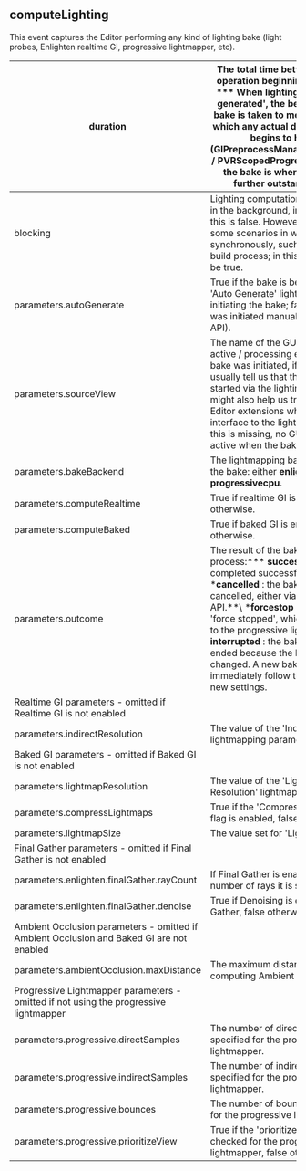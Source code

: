 ## computeLighting

This event captures the Editor performing any kind of lighting bake (light probes, Enlighten realtime GI, progressive lightmapper, etc).

| duration | The total time between the bake operation beginning and ending. \*\*\* When lighting is being &#39;auto generated&#39;, the beginning of the bake is taken to mean the point at which any actual data update task begins to happen (GIPreprocessManager::EnterStage / PVRScopedProgress). The end of the bake is when there are no further outstanding jobs. |
| --- | --- |
| blocking | Lighting computation is usually run in the background, in which case this is false. However, there are some scenarios in which it happens synchronously, such as during the build process; in this situation it will be true. |
| parameters.autoGenerate | True if the bake is beginning due to &#39;Auto Generate&#39; lightmaps mode initiating the bake; false if the bake was initiated manually (via the UI or API). |
| parameters.sourceView | The name of the GUIView that was active / processing events when the bake was initiated, if any. This will usually tell us that the bake was started via the lighting window, but might also help us track usage of Editor extensions which provide an interface to the lighting system. If this is missing, no GUIView was active when the bake started. |
| parameters.bakeBackend | The lightmapping backend used for the bake: either **enlighten** or **progressivecpu**. |
| parameters.computeRealtime | True if realtime GI is enabled, false otherwise. |
| parameters.computeBaked | True if baked GI is enabled, false otherwise. |
| parameters.outcome | The result of the baking process:\*\*\* **success** : the bake completed successfully.\*\*\ ***cancelled** : the bake was explicitly cancelled, either via the UI or API.\*\*\ ***forcestop** : the bake was &#39;force stopped&#39;, which only applies to the progressive lightmapper. \*\*\* **interrupted** : the bake event was ended because the bake settings changed. A new bake event should immediately follow this one with the new settings. |
| Realtime GI parameters - omitted if Realtime GI is not enabled |
| parameters.indirectResolution | The value of the &#39;Indirect Resolution&#39; lightmapping parameter. |
| Baked GI parameters - omitted if Baked GI is not enabled |
| parameters.lightmapResolution | The value of the &#39;Lightmap Resolution&#39; lightmapping parameter. |
| parameters.compressLightmaps | True if the &#39;Compress Lightmaps&#39; flag is enabled, false otherwise. |
| parameters.lightmapSize | The value set for &#39;Lightmap Size&#39; |
| Final Gather parameters - omitted if Final Gather is not enabled |
| parameters.enlighten.finalGather.rayCount | If Final Gather is enabled, the number of rays it is set to use. |
| parameters.enlighten.finalGather.denoise | True if Denoising is enabled for Final Gather, false otherwise. |
| Ambient Occlusion parameters - omitted if Ambient Occlusion and Baked GI are not enabled |
| parameters.ambientOcclusion.maxDistance | The maximum distance value for computing Ambient Occlusion rays. |
| Progressive Lightmapper parameters - omitted if not using the progressive lightmapper |
| parameters.progressive.directSamples | The number of direct samples specified for the progressive lightmapper. |
| parameters.progressive.indirectSamples | The number of indirect samples specified for the progressive lightmapper. |
| parameters.progressive.bounces | The number of bounces specified for the progressive lightmapper. |
| parameters.progressive.prioritizeView | True if the &#39;prioritize view&#39; box is checked for the progressive lightmapper, false otherwise. |
